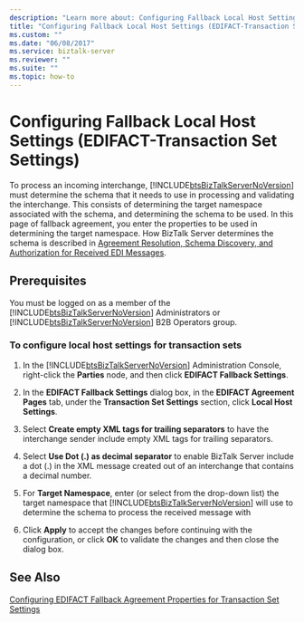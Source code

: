 ```yaml
---
description: "Learn more about: Configuring Fallback Local Host Settings (EDIFACT-Transaction Set Settings)"
title: "Configuring Fallback Local Host Settings (EDIFACT-Transaction Set Settings)"
ms.custom: ""
ms.date: "06/08/2017"
ms.service: biztalk-server
ms.reviewer: ""
ms.suite: ""
ms.topic: how-to
---
```

# Configuring Fallback Local Host Settings (EDIFACT-Transaction Set Settings)
To process an incoming interchange, [!INCLUDE[btsBizTalkServerNoVersion](../includes/btsbiztalkservernoversion-md.md)] must determine the schema that it needs to use in processing and validating the interchange. This consists of determining the target namespace associated with the schema, and determining the schema to be used. In this page of fallback agreement, you enter the properties to be used in determining the target namespace. How BizTalk Server determines the schema is described in [Agreement Resolution, Schema Discovery, and Authorization for Received EDI Messages](../core/agreement-resolution-schema-discovery-and-authorization-for-received-edi.md).  
  
## Prerequisites  
 You must be logged on as a member of the [!INCLUDE[btsBizTalkServerNoVersion](../includes/btsbiztalkservernoversion-md.md)] Administrators or [!INCLUDE[btsBizTalkServerNoVersion](../includes/btsbiztalkservernoversion-md.md)] B2B Operators group.  
  
### To configure local host settings for transaction sets  
  
1. In the [!INCLUDE[btsBizTalkServerNoVersion](../includes/btsbiztalkservernoversion-md.md)] Administration Console, right-click the **Parties** node, and then click **EDIFACT Fallback Settings**.  
  
2. In the **EDIFACT Fallback Settings** dialog box, in the **EDIFACT Agreement Pages** tab, under the **Transaction Set Settings** section, click **Local Host Settings**.  
  
3. Select **Create empty XML tags for trailing separators** to have the interchange sender include empty XML tags for trailing separators.  
  
4. Select **Use Dot (.) as decimal separator** to enable BizTalk Server include a dot (.) in the XML message created out of an interchange that contains a decimal number.  
  
5. For **Target Namespace**, enter (or select from the drop-down list) the target namespace that [!INCLUDE[btsBizTalkServerNoVersion](../includes/btsbiztalkservernoversion-md.md)] will use to determine the schema to process the received message with  
  
6. Click **Apply** to accept the changes before continuing with the configuration, or click **OK** to validate the changes and then close the dialog box.  
  
## See Also  
 [Configuring EDIFACT Fallback Agreement Properties for Transaction Set Settings](../core/configuring-edifact-fallback-agreement-properties-for-transaction-set-settings.md)
